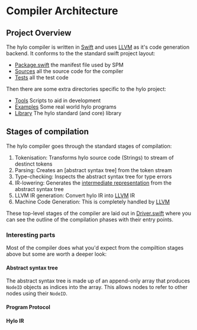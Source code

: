 # Compiler Architecture

## Project Overview

The hylo compiler is written in [Swift] and uses [LLVM] as it's code generation
backend. It conforms to the the standard swift project layout:
* [Package.swift] the manifest file used by SPM
* [Sources] all the source code for the compiler
* [Tests] all the test code

Then there are some extra directories specific to the hylo project:
* [Tools] Scripts to aid in development
* [Examples] Some real world hylo programs
* [Library] The hylo standard (and core) library

## Stages of compilation

The hylo compiler goes through the standard stages of compilation:

1. Tokenisation: Transforms hylo source code (Strings) to stream of destinct
   tokens
1. Parsing: Creates an [abstract syntax tree] from the token stream
1. Type-checking: Inspects the abstract syntax tree for type errors
1. IR-lowering: Generates the [intermediate representation] from the abstract
   syntax tree
1. LLVM IR generation: Convert hylo IR into [LLVM] IR
1. Machine Code Generation: This is completely handled by [LLVM]

These top-level stages of the compiler are laid out in [Driver.swift] where you
can see the outline of the compilation phases with their entry points. 

### Interesting parts

Most of the compiler does what you'd expect from the compiltion stages above
but some are worth a deeper look:

#### Abstract syntax tree

The abstract syntax tree is made up of an append-only array that produces
`NodeID` objects as indices into the array. This allows nodes to refer to other
nodes using their `NodeID`.

#### Program Protocol

#### Hylo IR

[Swift]: https://en.wikipedia.org/wiki/Swift_(programming_language)
[LLVM]: https://en.wikipedia.org/wiki/LLVM
[SPM]: https://www.swift.org/package-manager/

[Driver.swift]: ../Sources/Driver/Driver.swift
[Package.swift]: ../Package.swift
[Sources]: ../Sources
[Tests]: ../Tests
[Tools]: ../Tools
[Examples]: ../Examples
[Library]: ../Library

[intermediate representation]: https://en.wikipedia.org/wiki/Intermediate_representation
